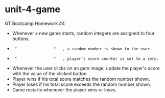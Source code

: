 # unit-4-game
GT Bootcamp Homework #4

- Whenever a new game starts, random integers are assigned to four buttons.
-      "                "   , a random number is shown to the user.
-      "                "   , player's score counter is set to a zero.

- Whenever the user clicks on an gem image, update the player's score with the value of the clicked button.
- Player wins if his total score matches the random number shown.
- Player loses if his total score exceeds the random number shown.
- Game restarts whenever the player wins or loses.
